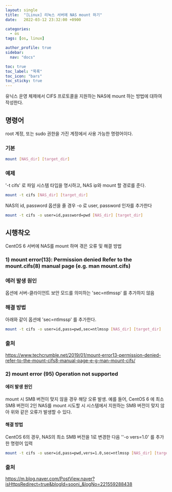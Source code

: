 ```yaml
---
layout: single
title:  "[Linux] 리눅스 서버에 NAS mount 하기"
date:   2022-03-12 23:32:00 +0900

categories:
  - os
tags: [os, linux]

author_profile: true
sidebar:
  nav: "docs"

toc: true
toc_label: "목록"
toc_icon: "bars"
toc_sticky: true 
---
```


유닉스 운영 체제에서 CIFS 프로토콜을 지원하는 NAS에 mount 하는 방법에 대하여 작성한다. 

## 명령어
root 계정, 또는 sudo 권한을 가진 계정에서 사용 가능한 명령어이다.
### 기본
```bash
mount [NAS_dir] [target_dir]
```
### 예제
'-t cifs' 로 파일 시스템 타입을 명시하고, NAS ip와 mount 할 경로를 준다.
```bash
mount -t cifs [NAS_dir] [target_dir]
```
NAS의 id, password 옵션을 줄 경우  -o 로 user, password 인자를 추가한다
```bash
mount -t cifs -o user=id,password=pwd [NAS_dir] [target_dir]
```
## 시행착오
CentOS 6 서버에 NAS를 mount 하며 겪은 오류 및 해결 방법
### 1) mount error(13): Permission denied Refer to the mount.cifs(8) manual page (e.g. man mount.cifs)
### 에러 발생 원인
옵션에 서버-클라이언트 보안 모드를 의미하는  'sec=ntlmssp' 를 추가하지 않음
### 해결 방법
아래와 같이 옵션에 'sec=ntlmssp' 를 추가한다.
```bash
mount -t cifs -o user=id,pass=pwd,sec=ntlmssp [NAS_dir] [target_dir]
```
### 출처
https://www.techcrumble.net/2019/01/mount-error13-permission-denied-refer-to-the-mount-cifs8-manual-page-e-g-man-mount-cifs/

### 2) mount error (95) Operation not supported
#### 에러 발생 원인
mount 시 SMB 버전이 맞지 않을 경우 해당 오류 발생. 예를 들어, CentOS 6 에 최소 SMB 버전이 2인 NAS를 mount 시도할 시 시스템에서 지원하는 SMB  버전이 맞지 않아 위와 같은 오류가 발생할 수 있다.

#### 해결 방법
CentOS 6의 경우, NAS의 최소 SMB 버전을 1로 변경한 다음 ''-o vers=1.0' 를 추가한 명령어 입력
```bash
mount -t cifs -o user=id,pass=pwd,vers=1.0,sec=ntlmssp [NAS_dir] [target_dir]
```
### 출처
https://m.blog.naver.com/PostView.naver?isHttpsRedirect=true&blogId=sooni_&logNo=221559288438
